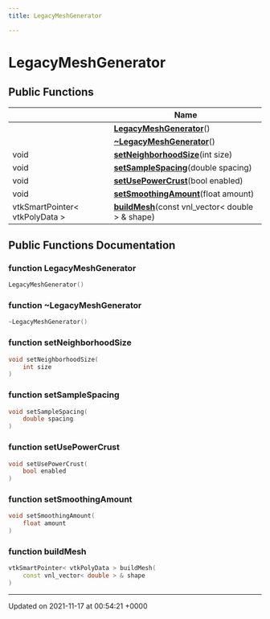 ```yaml
---
title: LegacyMeshGenerator

---
```


# LegacyMeshGenerator





## Public Functions

|                | Name           |
| -------------- | -------------- |
| | **[LegacyMeshGenerator](../Classes/classLegacyMeshGenerator.md#function-legacymeshgenerator)**() |
| | **[~LegacyMeshGenerator](../Classes/classLegacyMeshGenerator.md#function-~legacymeshgenerator)**() |
| void | **[setNeighborhoodSize](../Classes/classLegacyMeshGenerator.md#function-setneighborhoodsize)**(int size) |
| void | **[setSampleSpacing](../Classes/classLegacyMeshGenerator.md#function-setsamplespacing)**(double spacing) |
| void | **[setUsePowerCrust](../Classes/classLegacyMeshGenerator.md#function-setusepowercrust)**(bool enabled) |
| void | **[setSmoothingAmount](../Classes/classLegacyMeshGenerator.md#function-setsmoothingamount)**(float amount) |
| vtkSmartPointer< vtkPolyData > | **[buildMesh](../Classes/classLegacyMeshGenerator.md#function-buildmesh)**(const vnl_vector< double > & shape) |

## Public Functions Documentation

### function LegacyMeshGenerator

```cpp
LegacyMeshGenerator()
```


### function ~LegacyMeshGenerator

```cpp
~LegacyMeshGenerator()
```


### function setNeighborhoodSize

```cpp
void setNeighborhoodSize(
    int size
)
```


### function setSampleSpacing

```cpp
void setSampleSpacing(
    double spacing
)
```


### function setUsePowerCrust

```cpp
void setUsePowerCrust(
    bool enabled
)
```


### function setSmoothingAmount

```cpp
void setSmoothingAmount(
    float amount
)
```


### function buildMesh

```cpp
vtkSmartPointer< vtkPolyData > buildMesh(
    const vnl_vector< double > & shape
)
```


-------------------------------

Updated on 2021-11-17 at 00:54:21 +0000